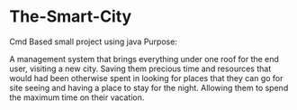 # The-Smart-City
Cmd Based small project using java
Purpose:

A management system that brings everything under one roof for the end user, visiting a new city. Saving them precious time and resources that would had been otherwise spent in looking for places that they can go for site seeing and having a place to stay for the night.
Allowing them to spend the maximum time on their vacation.
